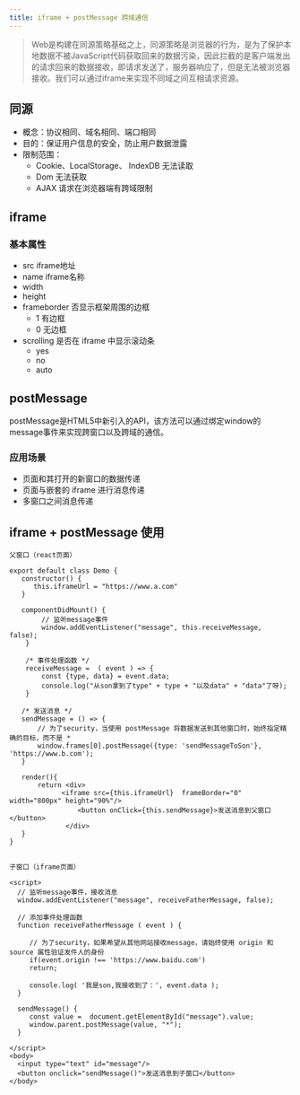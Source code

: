```yaml
---
title: iframe + postMessage 跨域通信
---
```

>Web是构建在同源策略基础之上，同源策略是浏览器的行为，是为了保护本地数据不被JavaScript代码获取回来的数据污染，因此拦截的是客户端发出的请求回来的数据接收，即请求发送了，服务器响应了，但是无法被浏览器接收。我们可以通过iframe来实现不同域之间互相请求资源。

## 同源

- 概念：协议相同、域名相同、端口相同
- 目的：保证用户信息的安全，防止用户数据泄露
- 限制范围：
  - Cookie、LocalStorage、 IndexDB 无法读取
  - Dom 无法获取
  - AJAX 请求在浏览器端有跨域限制
  
## iframe
### 基本属性
- src iframe地址
- name iframe名称
- width
- height
- frameborder 否显示框架周围的边框 
	- 1 有边框
    - 0 无边框
- scrolling 是否在 iframe 中显示滚动条
	- yes 
    - no
    - auto

## postMessage
postMessage是HTML5中新引入的API，该方法可以通过绑定window的message事件来实现跨窗口以及跨域的通信。

### 应用场景
- 页面和其打开的新窗口的数据传递
- 页面与嵌套的 iframe 进行消息传递
- 多窗口之间消息传递


## iframe + postMessage 使用
```
父窗口（react页面）

export default class Demo {
   constructor() {
      this.iframeUrl = "https://www.a.com"
   }
   
   componentDidMount() {
        // 监听message事件
        window.addEventListener("message", this.receiveMessage, false);
    }
    
    /* 事件处理函数 */
    receiveMessage =  ( event ) => {
        const {type, data} = event.data;
        console.log("从son拿到了type" + type + "以及data" + "data"了呀);
    }
   
   /* 发送消息 */
   sendMessage = () => {
       // 为了security，当使用 postMessage 将数据发送到其他窗口时，始终指定精确的目标，而不是 *
       window.frames[0].postMessage({type: 'sendMessageToSon'}, 'https://www.b.com');
   }

   render(){
       return <div>
    		 <iframe src={this.iframeUrl}  frameBorder="0" width="800px" height="90%"/>
                 <button onClick={this.sendMessage}>发送消息到父窗口</button>
    	      </div>
   }
}
  
```
```
子窗口（iframe页面）

<script>
  // 监听message事件，接收消息
  window.addEventListener("message", receiveFatherMessage, false);

  // 添加事件处理函数
  function receiveFatherMessage ( event ) {
  
     // 为了security，如果希望从其他网站接收message，请始终使用 origin 和 source 属性验证发件人的身份
     if(event.origin !== 'https://www.baidu.com')
     return;
     
     console.log( '我是son,我接收到了：', event.data );
  }
  
  sendMessage() {
     const value =  document.getElementById("message").value;
     window.parent.postMessage(value, "*");
  }
  
</script>
<body>
  <input type="text" id="message"/>
  <button onclick="sendMessage()">发送消息到子窗口</button>
</body>


```



